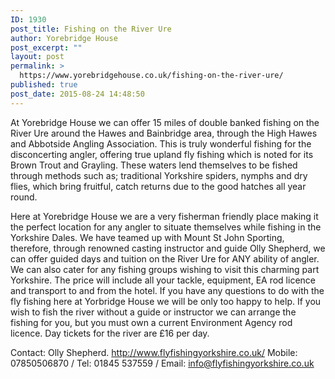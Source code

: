 ```yaml
---
ID: 1930
post_title: Fishing on the River Ure
author: Yorebridge House
post_excerpt: ""
layout: post
permalink: >
  https://www.yorebridgehouse.co.uk/fishing-on-the-river-ure/
published: true
post_date: 2015-08-24 14:48:50
---
```

At Yorebridge House we can offer 15 miles of double banked fishing on the River Ure around the Hawes and Bainbridge area, through the High Hawes and Abbotside Angling Association. This is truly wonderful fishing for the disconcerting angler, offering true upland fly fishing which is noted for its Brown Trout and Grayling. These waters lend themselves to be fished through methods such as; traditional Yorkshire spiders, nymphs and dry flies, which bring fruitful, catch returns due to the good hatches all year round. 

Here at Yorebridge House we are a very fisherman friendly place making it the perfect location for any angler to situate themselves while fishing in the Yorkshire Dales. We have teamed up with Mount St John Sporting, therefore, through renowned casting instructor and guide Olly Shepherd, we can offer guided days and tuition on the River Ure for ANY ability of angler. We can also cater for any fishing groups wishing to visit this charming part Yorkshire. The price will include all your tackle, equipment, EA rod licence and transport to and from the hotel.  If you have any questions to do with the fly fishing here at Yorbridge House we will be only too happy to help.
If you wish to fish the river without a guide or instructor we can arrange the fishing for you, but you must own a current Environment Agency rod licence. Day tickets for the river are £16 per day.

Contact:
Olly Shepherd. http://www.flyfishingyorkshire.co.uk/ Mobile: 07850506870 / Tel: 01845 537559 /
Email: info@flyfishingyorkshire.co.uk